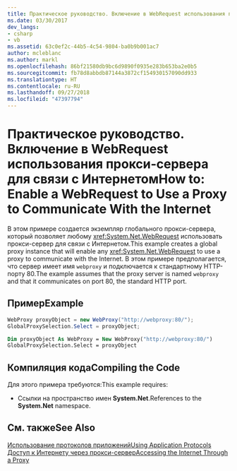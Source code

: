 ```yaml
---
title: Практическое руководство. Включение в WebRequest использования прокси-сервера для связи с Интернетом
ms.date: 03/30/2017
dev_langs:
- csharp
- vb
ms.assetid: 63c0ef2c-44b5-4c54-9804-ba0b9b001ac7
author: mcleblanc
ms.author: markl
ms.openlocfilehash: 86bf21580db9bc6d9890f0935e283b653ba2e0b5
ms.sourcegitcommit: fb78d8abbdb87144a3872cf154930157090dd933
ms.translationtype: HT
ms.contentlocale: ru-RU
ms.lasthandoff: 09/27/2018
ms.locfileid: "47397794"
---
```

# <a name="how-to-enable-a-webrequest-to-use-a-proxy-to-communicate-with-the-internet"></a><span data-ttu-id="9bbdf-102">Практическое руководство. Включение в WebRequest использования прокси-сервера для связи с Интернетом</span><span class="sxs-lookup"><span data-stu-id="9bbdf-102">How to: Enable a WebRequest to Use a Proxy to Communicate With the Internet</span></span>
<span data-ttu-id="9bbdf-103">В этом примере создается экземпляр глобального прокси-сервера, который позволяет любому <xref:System.Net.WebRequest> использовать прокси-сервер для связи с Интернетом.</span><span class="sxs-lookup"><span data-stu-id="9bbdf-103">This example creates a global proxy instance that will enable any <xref:System.Net.WebRequest> to use a proxy to communicate with the Internet.</span></span> <span data-ttu-id="9bbdf-104">В этом примере предполагается, что сервер имеет имя `webproxy` и подключается к стандартному HTTP-порту 80.</span><span class="sxs-lookup"><span data-stu-id="9bbdf-104">The example assumes that the proxy server is named `webproxy` and that it communicates on port 80, the standard HTTP port.</span></span>  
  
## <a name="example"></a><span data-ttu-id="9bbdf-105">Пример</span><span class="sxs-lookup"><span data-stu-id="9bbdf-105">Example</span></span>  
  
```csharp  
WebProxy proxyObject = new WebProxy("http://webproxy:80/");  
GlobalProxySelection.Select = proxyObject;  
```  
  
```vb  
Dim proxyObject As WebProxy = New WebProxy("http://webproxy:80/")  
GlobalProxySelection.Select = proxyObject  
```  
  
## <a name="compiling-the-code"></a><span data-ttu-id="9bbdf-106">Компиляция кода</span><span class="sxs-lookup"><span data-stu-id="9bbdf-106">Compiling the Code</span></span>  
 <span data-ttu-id="9bbdf-107">Для этого примера требуются:</span><span class="sxs-lookup"><span data-stu-id="9bbdf-107">This example requires:</span></span>  
  
-   <span data-ttu-id="9bbdf-108">Ссылки на пространство имен **System.Net**.</span><span class="sxs-lookup"><span data-stu-id="9bbdf-108">References to the **System.Net** namespace.</span></span>  
  
## <a name="see-also"></a><span data-ttu-id="9bbdf-109">См. также</span><span class="sxs-lookup"><span data-stu-id="9bbdf-109">See Also</span></span>  
 [<span data-ttu-id="9bbdf-110">Использование протоколов приложений</span><span class="sxs-lookup"><span data-stu-id="9bbdf-110">Using Application Protocols</span></span>](../../../docs/framework/network-programming/using-application-protocols.md)  
 [<span data-ttu-id="9bbdf-111">Доступ к Интернету через прокси-сервер</span><span class="sxs-lookup"><span data-stu-id="9bbdf-111">Accessing the Internet Through a Proxy</span></span>](../../../docs/framework/network-programming/accessing-the-internet-through-a-proxy.md)
